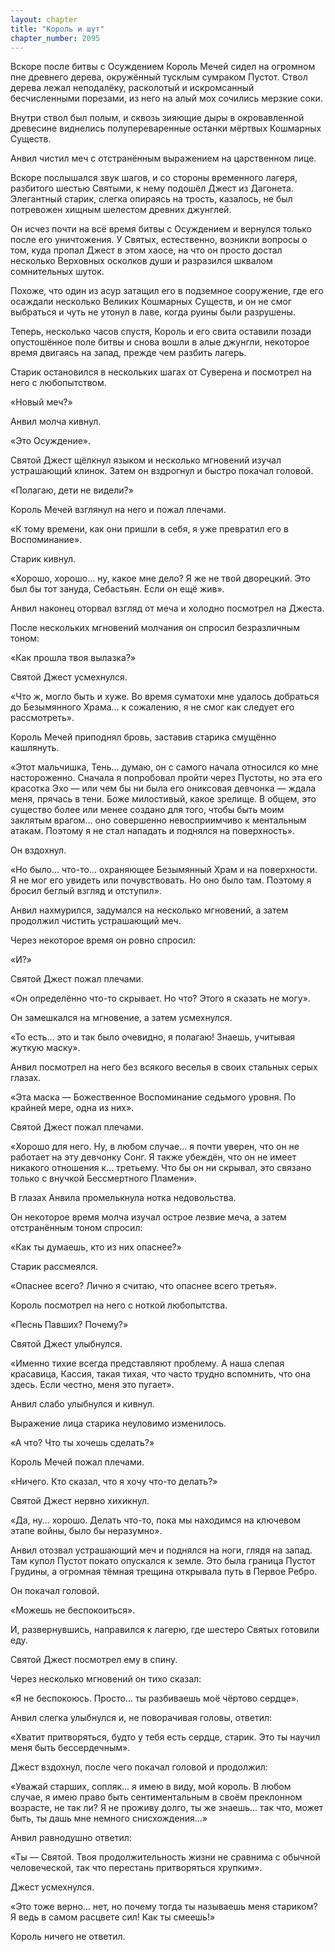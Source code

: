 ```yaml
---
layout: chapter
title: "Король и шут"
chapter_number: 2095
---
```




Вскоре после битвы с Осуждением Король Мечей сидел на огромном пне древнего дерева, окружённый тусклым сумраком Пустот. Ствол дерева лежал неподалёку, расколотый и искромсанный бесчисленными порезами, из него на алый мох сочились мерзкие соки.

Внутри ствол был полым, и сквозь зияющие дыры в окровавленной древесине виднелись полупереваренные останки мёртвых Кошмарных Существ.

Анвил чистил меч с отстранённым выражением на царственном лице.

Вскоре послышался звук шагов, и со стороны временного лагеря, разбитого шестью Святыми, к нему подошёл Джест из Дагонета. Элегантный старик, слегка опираясь на трость, казалось, не был потревожен хищным шелестом древних джунглей.

Он исчез почти на всё время битвы с Осуждением и вернулся только после его уничтожения. У Святых, естественно, возникли вопросы о том, куда пропал Джест в этом хаосе, на что он просто достал несколько Верховных осколков души и разразился шквалом сомнительных шуток.

Похоже, что один из асур затащил его в подземное сооружение, где его осаждали несколько Великих Кошмарных Существ, и он не смог выбраться и чуть не утонул в лаве, когда руины были разрушены.

Теперь, несколько часов спустя, Король и его свита оставили позади опустошённое поле битвы и снова вошли в алые джунгли, некоторое время двигаясь на запад, прежде чем разбить лагерь.

Старик остановился в нескольких шагах от Суверена и посмотрел на него с любопытством.

«Новый меч?»

Анвил молча кивнул.

«Это Осуждение».

Святой Джест щёлкнул языком и несколько мгновений изучал устрашающий клинок. Затем он вздрогнул и быстро покачал головой.

«Полагаю, дети не видели?»

Король Мечей взглянул на него и пожал плечами.

«К тому времени, как они пришли в себя, я уже превратил его в Воспоминание».

Старик кивнул.

«Хорошо, хорошо... ну, какое мне дело? Я же не твой дворецкий. Это был бы тот зануда, Себастьян. Если он ещё жив».

Анвил наконец оторвал взгляд от меча и холодно посмотрел на Джеста.

После нескольких мгновений молчания он спросил безразличным тоном:

«Как прошла твоя вылазка?»

Святой Джест усмехнулся.

«Что ж, могло быть и хуже. Во время суматохи мне удалось добраться до Безымянного Храма... к сожалению, я не смог как следует его рассмотреть».

Король Мечей приподнял бровь, заставив старика смущённо кашлянуть.

«Этот мальчишка, Тень... думаю, он с самого начала относился ко мне настороженно. Сначала я попробовал пройти через Пустоты, но эта его красотка Эхо — или чем бы ни была его ониксовая девчонка — ждала меня, прячась в тени. Боже милостивый, какое зрелище. В общем, это существо более или менее создано для того, чтобы быть моим заклятым врагом... оно совершенно невосприимчиво к ментальным атакам. Поэтому я не стал нападать и поднялся на поверхность».

Он вздохнул.

«Но было... что-то... охраняющее Безымянный Храм и на поверхности. Я не мог его увидеть или почувствовать. Но оно было там. Поэтому я бросил беглый взгляд и отступил».

Анвил нахмурился, задумался на несколько мгновений, а затем продолжил чистить устрашающий меч.

Через некоторое время он ровно спросил:

«И?»

Святой Джест пожал плечами.

«Он определённо что-то скрывает. Но что? Этого я сказать не могу».

Он замешкался на мгновение, а затем усмехнулся.

«То есть... это и так было очевидно, я полагаю! Знаешь, учитывая жуткую маску».

Анвил посмотрел на него без всякого веселья в своих стальных серых глазах.

«Эта маска — Божественное Воспоминание седьмого уровня. По крайней мере, одна из них».

Святой Джест пожал плечами.

«Хорошо для него. Ну, в любом случае... я почти уверен, что он не работает на эту девчонку Сонг. Я также убеждён, что он не имеет никакого отношения к... третьему. Что бы он ни скрывал, это связано только с внучкой Бессмертного Пламени».

В глазах Анвила промелькнула нотка недовольства.

Он некоторое время молча изучал острое лезвие меча, а затем отстранённым тоном спросил:

«Как ты думаешь, кто из них опаснее?»

Старик рассмеялся.

«Опаснее всего? Лично я считаю, что опаснее всего третья».

Король посмотрел на него с ноткой любопытства.

«Песнь Павших? Почему?»

Святой Джест улыбнулся.

«Именно тихие всегда представляют проблему. А наша слепая красавица, Кассия, такая тихая, что часто трудно вспомнить, что она здесь. Если честно, меня это пугает».

Анвил слабо улыбнулся и кивнул.

Выражение лица старика неуловимо изменилось.

«А что? Что ты хочешь сделать?»

Король Мечей пожал плечами.

«Ничего. Кто сказал, что я хочу что-то делать?»

Святой Джест нервно хихикнул.

«Да, ну... хорошо. Делать что-то, пока мы находимся на ключевом этапе войны, было бы неразумно».

Анвил отозвал устрашающий меч и поднялся на ноги, глядя на запад. Там купол Пустот покато опускался к земле. Это была граница Пустот Грудины, а огромная тёмная трещина открывала путь в Первое Ребро.

Он покачал головой.

«Можешь не беспокоиться».

И, развернувшись, направился к лагерю, где шестеро Святых готовили еду.

Святой Джест посмотрел ему в спину.

Через несколько мгновений он тихо сказал:

«Я не беспокоюсь. Просто... ты разбиваешь моё чёртово сердце».

Анвил слегка улыбнулся и, не поворачивая головы, ответил:

«Хватит притворяться, будто у тебя есть сердце, старик. Это ты научил меня быть бессердечным».

Джест вздохнул, после чего покачал головой и продолжил:

«Уважай старших, сопляк... я имею в виду, мой король. В любом случае, я имею право быть сентиментальным в своём преклонном возрасте, не так ли? Я не проживу долго, ты же знаешь... так что, может быть, ты дашь мне немного снисхождения...»

Анвил равнодушно ответил:

«Ты — Святой. Твоя продолжительность жизни не сравнима с обычной человеческой, так что перестань притворяться хрупким».

Джест усмехнулся.

«Это тоже верно... нет, но почему тогда ты называешь меня стариком? Я ведь в самом расцвете сил! Как ты смеешь!»

Король ничего не ответил.

